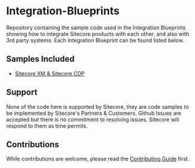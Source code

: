 # Integration-Blueprints
Repository containing the sample code used in the Integration Blueprints showing how to integrate Sitecore products with each other, and also with 3rd party systems.
Each Integration Blueprint can be found listed below.

## Samples Included
 - [Sitecore XM & Sitecore CDP]("./Sitecore%20XM%20%26%20Sitecore%20CDP")

## Support
None of the code here is supported by Sitecore, they are code samples to be implemented by Sitecore's Partners & Customers. Github Issues are accepted but there is no commitment to resolving issues. Sitecore will respond to them as time permits.

## Contributions
While contributions are welcome, please read the [Contributing Guide]("./CONTRIBUTING.md") first.